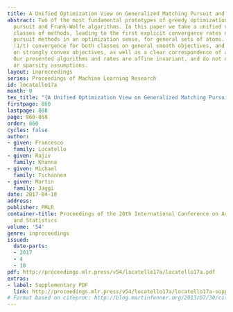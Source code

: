 ```yaml
---
title: A Unified Optimization View on Generalized Matching Pursuit and Frank-Wolfe
abstract: Two of the most fundamental prototypes of greedy optimization are the matching
  pursuit and Frank-Wolfe algorithms. In this paper we take a unified view on both
  classes of methods, leading to the first explicit convergence rates of matching
  pursuit methods in an optimization sense, for general sets of atoms. We derive sublinear
  (1/t) convergence for both classes on general smooth objectives, and linear convergence
  on strongly convex objectives, as well as a clear correspondence of algorithm variants.
  Our presented algorithms and rates are affine invariant, and do not need any incoherence
  or sparsity assumptions.
layout: inproceedings
series: Proceedings of Machine Learning Research
id: locatello17a
month: 0
tex_title: "{A Unified Optimization View on Generalized Matching Pursuit and Frank-Wolfe}"
firstpage: 860
lastpage: 868
page: 860-868
order: 860
cycles: false
author:
- given: Francesco
  family: Locatello
- given: Rajiv
  family: Khanna
- given: Michael
  family: Tschannen
- given: Martin
  family: Jaggi
date: 2017-04-10
address: 
publisher: PMLR
container-title: Proceedings of the 20th International Conference on Artificial Intelligence
  and Statistics
volume: '54'
genre: inproceedings
issued:
  date-parts:
  - 2017
  - 4
  - 10
pdf: http://proceedings.mlr.press/v54/locatello17a/locatello17a.pdf
extras:
- label: Supplementary PDF
  link: http://proceedings.mlr.press/v54/locatello17a/locatello17a-supp.pdf
# Format based on citeproc: http://blog.martinfenner.org/2013/07/30/citeproc-yaml-for-bibliographies/
---
```

